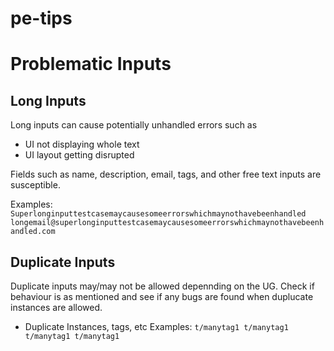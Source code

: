 # pe-tips

# Problematic Inputs

## Long Inputs
Long inputs can cause potentially unhandled errors such as
- UI not displaying whole text
- UI layout getting disrupted

Fields such as name, description, email, tags, and other free text inputs are susceptible.

Examples:  
`Superlonginputtestcasemaycausesomeerrorswhichmaynothavebeenhandled`
`longemail@superlonginputtestcasemaycausesomeerrorswhichmaynothavebeenhandled.com`


## Duplicate Inputs
Duplicate inputs may/may not be allowed depennding on the UG. Check if behaviour is as mentioned and see if any bugs are found when duplucate instances are allowed.
- Duplicate Instances, tags, etc
Examples:
`t/manytag1 t/manytag1 t/manytag1 t/manytag1`
